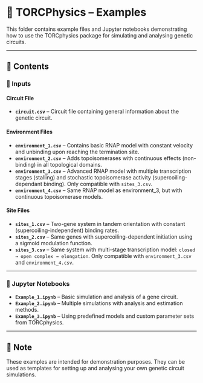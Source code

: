 # 🧪 TORCPhysics – Examples

This folder contains example files and Jupyter notebooks demonstrating how to use the TORCphysics package for simulating and analysing genetic circuits.

---

## 📁 Contents

### 🧬 Inputs

#### Circuit File
- **`circuit.csv`** – Circuit file containing general information about the genetic circuit.

#### Environment Files
- **`environment_1.csv`** – Contains basic RNAP model with constant velocity and unbinding upon reaching the termination site.
- **`environment_2.csv`** – Adds topoisomerases with continuous effects (non-binding) in all topological domains.
- **`environment_3.csv`** – Advanced RNAP model with multiple transcription stages (stalling) and stochastic topoisomerase activity 
(supercoiling-dependant binding). Only compatible with `sites_3.csv`.
- **`environment_4.csv`** – Same RNAP model as environment_3, but with continuous topoisomerase models.

#### Site Files
- **`sites_1.csv`** – Two-gene system in tandem orientation with constant (supercoiling-independent) binding rates.
- **`sites_2.csv`** – Same genes with supercoiling-dependent initiation using a sigmoid modulation function.
- **`sites_3.csv`** – Same system with multi-stage transcription model: `closed → open complex → elongation`. Only compatible with `environment_3.csv` and `environment_4.csv`.

---

### 📓 Jupyter Notebooks

- **`Example_1.ipynb`** – Basic simulation and analysis of a gene circuit.
- **`Example_2.ipynb`** – Multiple simulations with analysis and estimation methods.
- **`Example_3.ipynb`** – Using predefined models and custom parameter sets from TORCphysics.

---

## 📌 Note

These examples are intended for demonstration purposes. They can be used as templates for setting up and analysing your own genetic circuit simulations.
